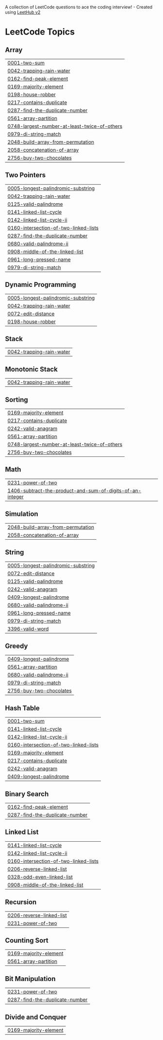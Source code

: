 A collection of LeetCode questions to ace the coding interview! - Created using [LeetHub v2](https://github.com/arunbhardwaj/LeetHub-2.0)
<!---LeetCode Topics Start-->
# LeetCode Topics
## Array
|  |
| ------- |
| [0001-two-sum](https://github.com/nikhilgupta2533/DSA_2533/tree/master/0001-two-sum) |
| [0042-trapping-rain-water](https://github.com/nikhilgupta2533/DSA_2533/tree/master/0042-trapping-rain-water) |
| [0162-find-peak-element](https://github.com/nikhilgupta2533/DSA_2533/tree/master/0162-find-peak-element) |
| [0169-majority-element](https://github.com/nikhilgupta2533/DSA_2533/tree/master/0169-majority-element) |
| [0198-house-robber](https://github.com/nikhilgupta2533/DSA_2533/tree/master/0198-house-robber) |
| [0217-contains-duplicate](https://github.com/nikhilgupta2533/DSA_2533/tree/master/0217-contains-duplicate) |
| [0287-find-the-duplicate-number](https://github.com/nikhilgupta2533/DSA_2533/tree/master/0287-find-the-duplicate-number) |
| [0561-array-partition](https://github.com/nikhilgupta2533/DSA_2533/tree/master/0561-array-partition) |
| [0748-largest-number-at-least-twice-of-others](https://github.com/nikhilgupta2533/DSA_2533/tree/master/0748-largest-number-at-least-twice-of-others) |
| [0979-di-string-match](https://github.com/nikhilgupta2533/DSA_2533/tree/master/0979-di-string-match) |
| [2048-build-array-from-permutation](https://github.com/nikhilgupta2533/DSA_2533/tree/master/2048-build-array-from-permutation) |
| [2058-concatenation-of-array](https://github.com/nikhilgupta2533/DSA_2533/tree/master/2058-concatenation-of-array) |
| [2756-buy-two-chocolates](https://github.com/nikhilgupta2533/DSA_2533/tree/master/2756-buy-two-chocolates) |
## Two Pointers
|  |
| ------- |
| [0005-longest-palindromic-substring](https://github.com/nikhilgupta2533/DSA_2533/tree/master/0005-longest-palindromic-substring) |
| [0042-trapping-rain-water](https://github.com/nikhilgupta2533/DSA_2533/tree/master/0042-trapping-rain-water) |
| [0125-valid-palindrome](https://github.com/nikhilgupta2533/DSA_2533/tree/master/0125-valid-palindrome) |
| [0141-linked-list-cycle](https://github.com/nikhilgupta2533/DSA_2533/tree/master/0141-linked-list-cycle) |
| [0142-linked-list-cycle-ii](https://github.com/nikhilgupta2533/DSA_2533/tree/master/0142-linked-list-cycle-ii) |
| [0160-intersection-of-two-linked-lists](https://github.com/nikhilgupta2533/DSA_2533/tree/master/0160-intersection-of-two-linked-lists) |
| [0287-find-the-duplicate-number](https://github.com/nikhilgupta2533/DSA_2533/tree/master/0287-find-the-duplicate-number) |
| [0680-valid-palindrome-ii](https://github.com/nikhilgupta2533/DSA_2533/tree/master/0680-valid-palindrome-ii) |
| [0908-middle-of-the-linked-list](https://github.com/nikhilgupta2533/DSA_2533/tree/master/0908-middle-of-the-linked-list) |
| [0961-long-pressed-name](https://github.com/nikhilgupta2533/DSA_2533/tree/master/0961-long-pressed-name) |
| [0979-di-string-match](https://github.com/nikhilgupta2533/DSA_2533/tree/master/0979-di-string-match) |
## Dynamic Programming
|  |
| ------- |
| [0005-longest-palindromic-substring](https://github.com/nikhilgupta2533/DSA_2533/tree/master/0005-longest-palindromic-substring) |
| [0042-trapping-rain-water](https://github.com/nikhilgupta2533/DSA_2533/tree/master/0042-trapping-rain-water) |
| [0072-edit-distance](https://github.com/nikhilgupta2533/DSA_2533/tree/master/0072-edit-distance) |
| [0198-house-robber](https://github.com/nikhilgupta2533/DSA_2533/tree/master/0198-house-robber) |
## Stack
|  |
| ------- |
| [0042-trapping-rain-water](https://github.com/nikhilgupta2533/DSA_2533/tree/master/0042-trapping-rain-water) |
## Monotonic Stack
|  |
| ------- |
| [0042-trapping-rain-water](https://github.com/nikhilgupta2533/DSA_2533/tree/master/0042-trapping-rain-water) |
## Sorting
|  |
| ------- |
| [0169-majority-element](https://github.com/nikhilgupta2533/DSA_2533/tree/master/0169-majority-element) |
| [0217-contains-duplicate](https://github.com/nikhilgupta2533/DSA_2533/tree/master/0217-contains-duplicate) |
| [0242-valid-anagram](https://github.com/nikhilgupta2533/DSA_2533/tree/master/0242-valid-anagram) |
| [0561-array-partition](https://github.com/nikhilgupta2533/DSA_2533/tree/master/0561-array-partition) |
| [0748-largest-number-at-least-twice-of-others](https://github.com/nikhilgupta2533/DSA_2533/tree/master/0748-largest-number-at-least-twice-of-others) |
| [2756-buy-two-chocolates](https://github.com/nikhilgupta2533/DSA_2533/tree/master/2756-buy-two-chocolates) |
## Math
|  |
| ------- |
| [0231-power-of-two](https://github.com/nikhilgupta2533/DSA_2533/tree/master/0231-power-of-two) |
| [1406-subtract-the-product-and-sum-of-digits-of-an-integer](https://github.com/nikhilgupta2533/DSA_2533/tree/master/1406-subtract-the-product-and-sum-of-digits-of-an-integer) |
## Simulation
|  |
| ------- |
| [2048-build-array-from-permutation](https://github.com/nikhilgupta2533/DSA_2533/tree/master/2048-build-array-from-permutation) |
| [2058-concatenation-of-array](https://github.com/nikhilgupta2533/DSA_2533/tree/master/2058-concatenation-of-array) |
## String
|  |
| ------- |
| [0005-longest-palindromic-substring](https://github.com/nikhilgupta2533/DSA_2533/tree/master/0005-longest-palindromic-substring) |
| [0072-edit-distance](https://github.com/nikhilgupta2533/DSA_2533/tree/master/0072-edit-distance) |
| [0125-valid-palindrome](https://github.com/nikhilgupta2533/DSA_2533/tree/master/0125-valid-palindrome) |
| [0242-valid-anagram](https://github.com/nikhilgupta2533/DSA_2533/tree/master/0242-valid-anagram) |
| [0409-longest-palindrome](https://github.com/nikhilgupta2533/DSA_2533/tree/master/0409-longest-palindrome) |
| [0680-valid-palindrome-ii](https://github.com/nikhilgupta2533/DSA_2533/tree/master/0680-valid-palindrome-ii) |
| [0961-long-pressed-name](https://github.com/nikhilgupta2533/DSA_2533/tree/master/0961-long-pressed-name) |
| [0979-di-string-match](https://github.com/nikhilgupta2533/DSA_2533/tree/master/0979-di-string-match) |
| [3396-valid-word](https://github.com/nikhilgupta2533/DSA_2533/tree/master/3396-valid-word) |
## Greedy
|  |
| ------- |
| [0409-longest-palindrome](https://github.com/nikhilgupta2533/DSA_2533/tree/master/0409-longest-palindrome) |
| [0561-array-partition](https://github.com/nikhilgupta2533/DSA_2533/tree/master/0561-array-partition) |
| [0680-valid-palindrome-ii](https://github.com/nikhilgupta2533/DSA_2533/tree/master/0680-valid-palindrome-ii) |
| [0979-di-string-match](https://github.com/nikhilgupta2533/DSA_2533/tree/master/0979-di-string-match) |
| [2756-buy-two-chocolates](https://github.com/nikhilgupta2533/DSA_2533/tree/master/2756-buy-two-chocolates) |
## Hash Table
|  |
| ------- |
| [0001-two-sum](https://github.com/nikhilgupta2533/DSA_2533/tree/master/0001-two-sum) |
| [0141-linked-list-cycle](https://github.com/nikhilgupta2533/DSA_2533/tree/master/0141-linked-list-cycle) |
| [0142-linked-list-cycle-ii](https://github.com/nikhilgupta2533/DSA_2533/tree/master/0142-linked-list-cycle-ii) |
| [0160-intersection-of-two-linked-lists](https://github.com/nikhilgupta2533/DSA_2533/tree/master/0160-intersection-of-two-linked-lists) |
| [0169-majority-element](https://github.com/nikhilgupta2533/DSA_2533/tree/master/0169-majority-element) |
| [0217-contains-duplicate](https://github.com/nikhilgupta2533/DSA_2533/tree/master/0217-contains-duplicate) |
| [0242-valid-anagram](https://github.com/nikhilgupta2533/DSA_2533/tree/master/0242-valid-anagram) |
| [0409-longest-palindrome](https://github.com/nikhilgupta2533/DSA_2533/tree/master/0409-longest-palindrome) |
## Binary Search
|  |
| ------- |
| [0162-find-peak-element](https://github.com/nikhilgupta2533/DSA_2533/tree/master/0162-find-peak-element) |
| [0287-find-the-duplicate-number](https://github.com/nikhilgupta2533/DSA_2533/tree/master/0287-find-the-duplicate-number) |
## Linked List
|  |
| ------- |
| [0141-linked-list-cycle](https://github.com/nikhilgupta2533/DSA_2533/tree/master/0141-linked-list-cycle) |
| [0142-linked-list-cycle-ii](https://github.com/nikhilgupta2533/DSA_2533/tree/master/0142-linked-list-cycle-ii) |
| [0160-intersection-of-two-linked-lists](https://github.com/nikhilgupta2533/DSA_2533/tree/master/0160-intersection-of-two-linked-lists) |
| [0206-reverse-linked-list](https://github.com/nikhilgupta2533/DSA_2533/tree/master/0206-reverse-linked-list) |
| [0328-odd-even-linked-list](https://github.com/nikhilgupta2533/DSA_2533/tree/master/0328-odd-even-linked-list) |
| [0908-middle-of-the-linked-list](https://github.com/nikhilgupta2533/DSA_2533/tree/master/0908-middle-of-the-linked-list) |
## Recursion
|  |
| ------- |
| [0206-reverse-linked-list](https://github.com/nikhilgupta2533/DSA_2533/tree/master/0206-reverse-linked-list) |
| [0231-power-of-two](https://github.com/nikhilgupta2533/DSA_2533/tree/master/0231-power-of-two) |
## Counting Sort
|  |
| ------- |
| [0169-majority-element](https://github.com/nikhilgupta2533/DSA_2533/tree/master/0169-majority-element) |
| [0561-array-partition](https://github.com/nikhilgupta2533/DSA_2533/tree/master/0561-array-partition) |
## Bit Manipulation
|  |
| ------- |
| [0231-power-of-two](https://github.com/nikhilgupta2533/DSA_2533/tree/master/0231-power-of-two) |
| [0287-find-the-duplicate-number](https://github.com/nikhilgupta2533/DSA_2533/tree/master/0287-find-the-duplicate-number) |
## Divide and Conquer
|  |
| ------- |
| [0169-majority-element](https://github.com/nikhilgupta2533/DSA_2533/tree/master/0169-majority-element) |
<!---LeetCode Topics End-->